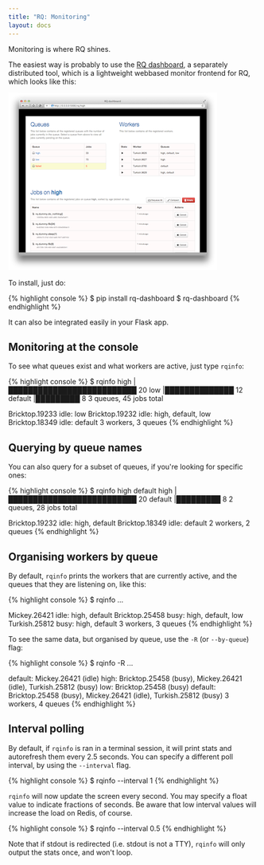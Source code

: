 ```yaml
---
title: "RQ: Monitoring"
layout: docs
---
```


Monitoring is where RQ shines.

The easiest way is probably to use the [RQ dashboard][dashboard], a separately
distributed tool, which is a lightweight webbased monitor frontend for RQ,
which looks like this:

![](/img/dashboard.png)

To install, just do:

{% highlight console %}
$ pip install rq-dashboard
$ rq-dashboard
{% endhighlight %}

It can also be integrated easily in your Flask app.


## Monitoring at the console

To see what queues exist and what workers are active, just type `rqinfo`:

{% highlight console %}
$ rqinfo
high       |██████████████████████████ 20
low        |██████████████ 12
default    |█████████ 8
3 queues, 45 jobs total

Bricktop.19233 idle: low
Bricktop.19232 idle: high, default, low
Bricktop.18349 idle: default
3 workers, 3 queues
{% endhighlight %}


## Querying by queue names

You can also query for a subset of queues, if you're looking for specific ones:

{% highlight console %}
$ rqinfo high default
high       |██████████████████████████ 20
default    |█████████ 8
2 queues, 28 jobs total

Bricktop.19232 idle: high, default
Bricktop.18349 idle: default
2 workers, 2 queues
{% endhighlight %}


## Organising workers by queue

By default, `rqinfo` prints the workers that are currently active, and the
queues that they are listening on, like this:

{% highlight console %}
$ rqinfo
...

Mickey.26421 idle: high, default
Bricktop.25458 busy: high, default, low
Turkish.25812 busy: high, default
3 workers, 3 queues
{% endhighlight %}

To see the same data, but organised by queue, use the `-R` (or `--by-queue`)
flag:

{% highlight console %}
$ rqinfo -R
...

default: Mickey.26421 (idle)
high:    Bricktop.25458 (busy), Mickey.26421 (idle), Turkish.25812 (busy)
low:     Bricktop.25458 (busy)
default: Bricktop.25458 (busy), Mickey.26421 (idle), Turkish.25812 (busy)
3 workers, 4 queues
{% endhighlight %}


## Interval polling

By default, if `rqinfo` is ran in a terminal session, it will print stats and
autorefresh them every 2.5 seconds.  You can specify a different poll interval,
by using the `--interval` flag.

{% highlight console %}
$ rqinfo --interval 1
{% endhighlight %}

`rqinfo` will now update the screen every second.  You may specify a float
value to indicate fractions of seconds.  Be aware that low interval values will
increase the load on Redis, of course.

{% highlight console %}
$ rqinfo --interval 0.5
{% endhighlight %}

Note that if stdout is redirected (i.e. stdout is not a TTY), `rqinfo` will
only output the stats once, and won't loop.

[dashboard]: https://github.com/nvie/rq-dashboard
